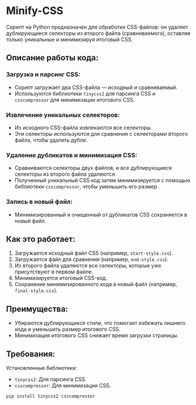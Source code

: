 # Minify-CSS

Скрипт на Python предназначен для обработки CSS-файлов: он удаляет дублирующиеся селекторы из второго файла (сравниваемого), оставляя только уникальные и минимизируя итоговый CSS.

## Описание работы кода:

### Загрузка и парсинг CSS:
- Скрипт загружает два CSS-файла — исходный и сравниваемый.
- Используются библиотеки `tinycss2` для парсинга CSS и `csscompressor` для минимизации итогового CSS.

### Извлечение уникальных селекторов:
- Из исходного CSS-файла извлекаются все селекторы.
- Эти селекторы используются для сравнения с селекторами второго файла, чтобы удалить дубли.

### Удаление дубликатов и минимизация CSS:
- Сравниваются селекторы двух файлов, и все дублирующиеся селекторы из второго файла удаляются.
- Полученный уникальный CSS код затем минимизируется с помощью библиотеки `csscompressor`, чтобы уменьшить его размер.

### Запись в новый файл:
- Минимизированный и очищенный от дубликатов CSS сохраняется в новый файл.

## Как это работает:

1. Загружается исходный файл CSS (например, `start-style.css`).
2. Загружается файл для сравнения (например, `end-style.css`).
3. Из второго файла удаляются все селекторы, которые уже присутствуют в первом файле.
4. Минимизируется итоговый CSS-код.
5. Сохранение минимизированного кода в новый файл (например, `final-style.css`).

## Преимущества:

- Убираются дублирующиеся стили, что помогает избежать лишнего кода и уменьшить размер итогового CSS.
- Минимизация итогового CSS снижает время загрузки страницы.

## Требования:

Установленные библиотеки:

- `tinycss2`: Для парсинга CSS.
- `csscompressor`: Для минимизации CSS.

```bash
pip install tinycss2 csscompressor
